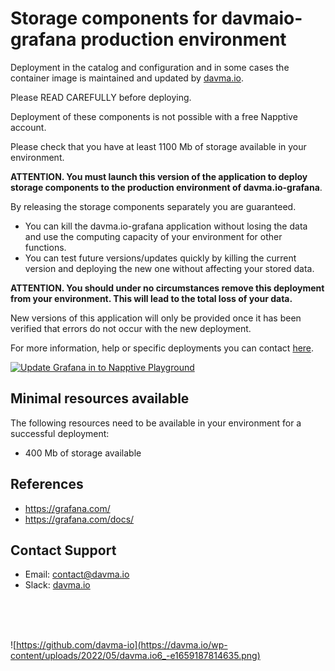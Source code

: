 # Storage components for davmaio-grafana production environment

Deployment in the catalog and configuration and in some cases the container image is maintained and updated by [davma.io](mailto:contact@davma.io).

Please READ CAREFULLY before deploying.

Deployment of these components is not possible with a free Napptive account.

Please check that you have at least 1100 Mb of storage available in your environment.

__ATTENTION. You must launch this version of the application to deploy storage components to the production environment of davma.io-grafana__.

By releasing the storage components separately you are guaranteed.
- You can kill the davma.io-grafana application without losing the data and use the computing capacity of your environment for other functions.
- You can test future versions/updates quickly by killing the current version and deploying the new one without affecting your stored data.

__ATTENTION. You should under no circumstances remove this deployment from your environment. This will lead to the total loss of your data.__

New versions of this application will only be provided once it has been verified that errors do not occur with the new deployment.

For more information, help or specific deployments you can contact [here](mailto:contact@davma.io).

[![Update Grafana in to Napptive Playground](https://github.com/davma-io-templates/napptive-template/actions/workflows/grafana-actions.yml/badge.svg)](https://github.com/davma-io-templates/napptive-template/actions/workflows/grafana-actions.yml)

## Minimal resources available
The following resources need to be available in your environment for a successful deployment:
- 400 Mb of storage available

## References
* https://grafana.com/
* https://grafana.com/docs/

## Contact Support

- Email: [contact@davma.io](mailto:contact@davma.io)
- Slack: [davma.io](https://join.slack.com/t/davmaioespacio/shared_invite/zt-1ad2hnzn6-DdMBvCaOPozfVAHhzvlSVQ)

</br>
</br>
</br>

![https://github.com/davma-io](https://davma.io/wp-content/uploads/2022/05/davma.io6_-e1659187814635.png)
</br>
</br>
</br>